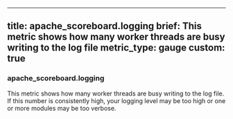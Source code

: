 
---
title: apache_scoreboard.logging
brief: This metric shows how many worker threads are busy writing to the log file
metric_type: gauge
custom: true
---
### apache_scoreboard.logging

This metric shows how many worker threads are busy writing to the log file.  If this number is consistently high, your logging level may be too high or one or more modules may be too verbose.

